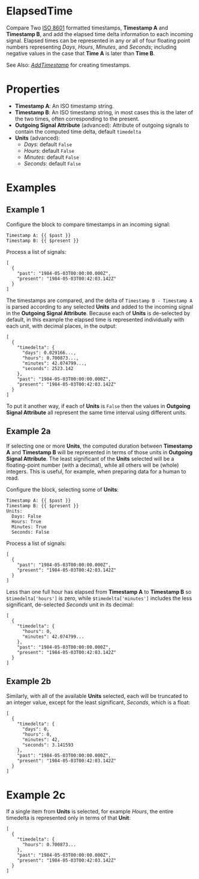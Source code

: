 ElapsedTime
===
Compare Two [ISO 8601](https://en.wikipedia.org/wiki/ISO_8601) formatted timestamps, **Timestamp A** and **Timestamp B**, and add the elapsed time delta information to each incoming signal. Elapsed times can be represented in any or all of four floating point numbers representing *Days*, *Hours*, *Minutes*, and *Seconds*; including negative values in the case that **Time A** is later than **Time B**.

See Also: [*AddTimestamp*](https://blocks.n.io/AddTimestamp) for creating timestamps.

Properties
===
- **Timestamp A**: An ISO timestamp string.
- **Timestamp B**: An ISO timestamp string, in most cases this is the later of the two times, often corresponding to the present.
- **Outgoing Signal Attribute** (advanced): Attribute of outgoing signals to contain the computed time delta, default `timedelta`
- **Units** (advanced):
  - *Days*: default `False`
  - *Hours*: default `False`
  - *Minutes*: default `False`
  - *Seconds*: default `False`

Examples
===

Example 1
---
Configure the block to compare timestamps in an incoming signal:

```
Timestamp A: {{ $past }}
Timestamp B: {{ $present }}
```

Process a list of signals:

```
[
  {
    "past": "1984-05-03T00:00:00.000Z",
    "present": "1984-05-03T00:42:03.142Z"
  }
]
```

The timestamps are compared, and the delta of `Timestamp B - Timestamp A` is parsed according to any selected **Units** and added to the incoming signal in the **Outgoing Signal Attribute**. Because each of **Units** is de-selected by default, in this example the elapsed time is represented individually with each unit, with decimal places, in the output:

```
[
  {
    "timedelta": {
      "days": 0.029166...,
      "hours": 0.700873...,
      "minutes": 42.074799...,
      "seconds": 2523.142
    },
    "past": "1984-05-03T00:00:00.000Z",
    "present": "1984-05-03T00:42:03.142Z"
  }
]
```

To put it another way, if each of **Units** is `False` then the values in **Outgoing Signal Attribute** all represent the same time interval using different units.

Example 2a
---

If selecting one or more **Units**, the computed duration between **Timestamp A** and **Timestamp B** will be represented in terms of those units in **Outgoing Signal Attribute**. The least significant of the **Units** selected will be a floating-point number (with a decimal), while all others will be (whole) integers. This is useful, for example, when preparing data for a human to read.

Configure the block, selecting some of **Units**:

```
Timestamp A: {{ $past }}
Timestamp B: {{ $present }}
Units:
  Days: False
  Hours: True
  Minutes: True
  Seconds: False
```

Process a list of signals:

```
[
  {
    "past": "1984-05-03T00:00:00.000Z",
    "present": "1984-05-03T00:42:03.142Z"
  }
]
```

Less than one full hour has elapsed from **Timestamp A** to **Timestamp B** so `$timedelta['hours']` is zero, while `$timedelta['minutes']` includes the less significant, de-selected *Seconds* unit in its decimal:

```
[
  {
    "timedelta": {
      "hours": 0,
      "minutes": 42.074799...
    },
    "past": "1984-05-03T00:00:00.000Z",
    "present": "1984-05-03T00:42:03.142Z"
  }
]
```

Example 2b
---

Similarly, with all of the available **Units** selected, each will be truncated to an integer value, except for the least significant, *Seconds*, which is a float:

```
[
  {
    "timedelta": {
      "days": 0,
      "hours": 0,
      "minutes": 42,
      "seconds": 3.141593
    },
    "past": "1984-05-03T00:00:00.000Z",
    "present": "1984-05-03T00:42:03.142Z"
  }
]
```

Example 2c
===

If a single item from **Units** is selected, for example *Hours*, the entire timedelta is represented only in terms of that **Unit**:

```
[
  {
    "timedelta": {
      "hours": 0.700873...
    },
    "past": "1984-05-03T00:00:00.000Z",
    "present": "1984-05-03T00:42:03.142Z"
  }
]
```
